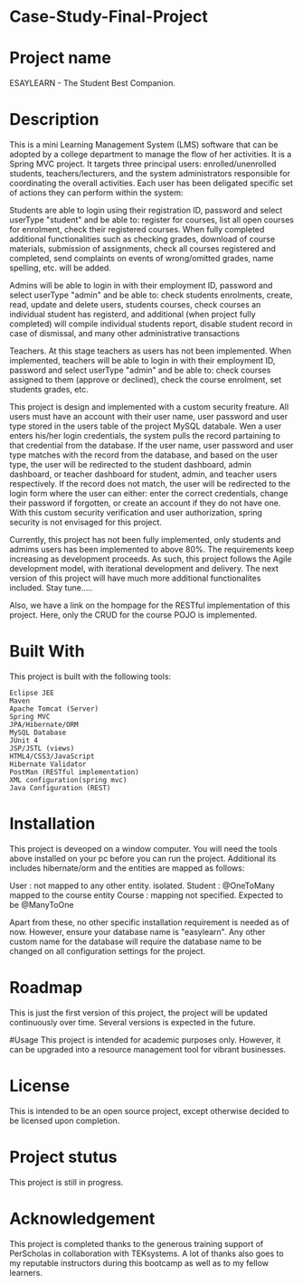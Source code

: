 # Case-Study-Final-Project

# Project name

ESAYLEARN - The Student Best Companion.

# Description

This is a mini Learning Management System (LMS) software that can be adopted by a college department to manage
the flow of her activities. It is a Spring MVC project. It targets three principal users: enrolled/unenrolled students, teachers/lecturers, 
and the system administrators responsible for coordinating the overall activities. Each user has been deligated 
specific set of actions they can perform within the system:

Students are able to login using their registration ID, password and select userType "student" and be able to:
register for courses, list all open courses for enrolment, check their registered courses. When fully completed additional functionalities such
as checking grades, download of course materials, submission of assignments, check all courses registered and completed,
send complaints on events of wrong/omitted grades, name spelling, etc. will be added.


Admins will be able to login in with their employment ID, password and select userType "admin" and be able to:
check students enrolments, create, read, update and delete users, students courses, check courses an individual student has registerd,
and additional (when project fully completed) will compile individual students report, disable student record in case
of dismissal, and many other administrative transactions

Teachers. At this stage teachers as users has not been implemented. When implemented, teachers will be able to login in with their employment ID,
 password and select userType "admin" and be able to: check courses assigned to them (approve or declined), check the course enrolment, set students grades, etc.

This project is design and implemented with a custom security freature. All users must have an account with their user name, user password and user type stored
in the users table of the project MySQL databale. Wen a user enters his/her login credentials, the system pulls the record partaining to that credential from 
the database. If the user name, user password and user type matches with the record from the database, and based on the user type, the user will be redirected
to the student dashboard, admin dashboard, or teacher dashboard for student, admin, and teacher users respectively. If the record does not match, the user will
be redirected to the login form where the user can either: enter the correct credentials, change their password if forgotten, or create an account if they
do not have one. With this custom security verification and user authorization, spring security is not envisaged for this project.

Currently, this project has not been fully implemented, only students and admims users has been implemented to above 80%. The requirements keep increasing
as development proceeds. As such, this project follows the Agile development model, with iterational development and delivery. The next version of this project
will have much more additional functionalites included. Stay tune.....

Also, we have a link on the hompage for the RESTful implementation of this project. Here, only the CRUD for the course POJO is implemented.


# Built With
This project is built with the following tools:

	
	Eclipse JEE
	Maven
	Apache Tomcat (Server)
	Spring MVC
	JPA/Hibernate/ORM
	MySQL Database
	JUnit 4
	JSP/JSTL (views)
	HTML4/CSS3/JavaScript
	Hibernate Validator
	PostMan (RESTful implementation)
	XML configuration(spring mvc)
	Java Configuration (REST)


# Installation

This project is deveoped on a window computer. You will need the tools above installed on your pc before you can run the project.
Additional its includes hibernate/orm and the entities are mapped as follows:

User : not mapped to any other entity. isolated.
Student : @OneToMany mapped to the course entity
Course : mapping not specified. Expected to be @ManyToOne

Apart from these, no other specific installation requirement is needed as of now. However, ensure your database name is "easylearn". 
Any other custom name for the database will require the database name to be changed on all configuration settings for the project.


# Roadmap
This is just the first version of this project, the project will be updated continuously over time. Several versions is expected in the future.


#Usage
This project is intended for academic purposes only. However, it can be upgraded into a resource management tool for vibrant businesses.


# License
This is intended to be an open source project, except otherwise decided to be licensed upon completion.


# Project stutus

This project is still in progress.


# Acknowledgement

This project is completed thanks to the generous training support of PerScholas in collaboration with TEKsystems.
A lot of thanks also goes to my reputable instructors during this bootcamp as well as to my fellow learners.

